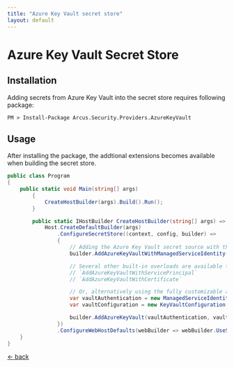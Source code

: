 ```yaml
---
title: "Azure Key Vault secret store"
layout: default
---
```


# Azure Key Vault Secret Store

## Installation
Adding secrets from Azure Key Vault into the secret store requires following package:

```shell
PM > Install-Package Arcus.Security.Providers.AzureKeyVault
```

## Usage
After installing the package, the addtional extensions becomes available when building the secret store.

```csharp
public class Program
{
    public static void Main(string[] args)
        {
            CreateHostBuilder(args).Build().Run();
        }

        public static IHostBuilder CreateHostBuilder(string[] args) =>
            Host.CreateDefaultBuilder(args)
                .ConfigureSecretStore((context, config, builder) =>
                {
                    // Adding the Azure Key Vault secret source with the built-in overloads
                    builder.AddAzureKeyVaultWithManagedServiceIdentity(keyVaultUri);

                    // Several other built-in overloads are available too:
                    // `AddAzureKeyVaultWithServicePrincipal`
                    // `AddAzureKeyVaultWithCertificate`

                    // Or, alternatively using the fully customizable approach.
                    var vaultAuthentication = new ManagedServiceIdentityAuthentication();
                    var vaultConfiguration = new KeyVaultConfiguration(keyVaultUri);

                    builder.AddAzureKeyVault(vaultAuthentication, vaultConfiguration);
                })
                .ConfigureWebHostDefaults(webBuilder => webBuilder.UseStartup<Startup>());
    }
}
```

[&larr; back](/)